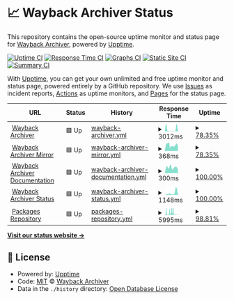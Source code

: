 # 📈 Wayback Archiver Status

This repository contains the open-source uptime monitor and status page for [Wayback Archiver](https://wabarc.eu.org), powered by [Upptime](https://github.com/upptime/upptime).

[![Uptime CI](https://github.com/wabarc/status/workflows/Uptime%20CI/badge.svg)](https://github.com/wabarc/status/actions?query=workflow%3A%22Uptime+CI%22)
[![Response Time CI](https://github.com/wabarc/status/workflows/Response%20Time%20CI/badge.svg)](https://github.com/wabarc/status/actions?query=workflow%3A%22Response+Time+CI%22)
[![Graphs CI](https://github.com/wabarc/status/workflows/Graphs%20CI/badge.svg)](https://github.com/wabarc/status/actions?query=workflow%3A%22Graphs+CI%22)
[![Static Site CI](https://github.com/wabarc/status/workflows/Static%20Site%20CI/badge.svg)](https://github.com/wabarc/status/actions?query=workflow%3A%22Static+Site+CI%22)
[![Summary CI](https://github.com/wabarc/status/workflows/Summary%20CI/badge.svg)](https://github.com/wabarc/status/actions?query=workflow%3A%22Summary+CI%22)

With [Upptime](https://upptime.js.org), you can get your own unlimited and free uptime monitor and status page, powered entirely by a GitHub repository. We use [Issues](https://github.com/wabarc/status/issues) as incident reports, [Actions](https://github.com/wabarc/status/actions) as uptime monitors, and [Pages](https://demo.upptime.js.org) for the status page.

<!--start: status pages-->
<!-- This summary is generated by Upptime (https://github.com/upptime/upptime) -->
<!-- Do not edit this manually, your changes will be overwritten -->
<!-- prettier-ignore -->
| URL | Status | History | Response Time | Uptime |
| --- | ------ | ------- | ------------- | ------ |
| <img alt="" src="https://icons.duckduckgo.com/ip3/wabarc.eu.org.ico" height="13"> [Wayback Archiver](https://wabarc.eu.org) | 🟩 Up | [wayback-archiver.yml](https://github.com/wabarc/status/commits/HEAD/history/wayback-archiver.yml) | <details><summary><img alt="Response time graph" src="./graphs/wayback-archiver/response-time-week.png" height="20"> 3012ms</summary><br><a href="https://wabarcstatus.eu.org/history/wayback-archiver"><img alt="Response time 928" src="https://img.shields.io/endpoint?url=https%3A%2F%2Fraw.githubusercontent.com%2Fwabarc%2Fstatus%2FHEAD%2Fapi%2Fwayback-archiver%2Fresponse-time.json"></a><br><a href="https://wabarcstatus.eu.org/history/wayback-archiver"><img alt="24-hour response time 279" src="https://img.shields.io/endpoint?url=https%3A%2F%2Fraw.githubusercontent.com%2Fwabarc%2Fstatus%2FHEAD%2Fapi%2Fwayback-archiver%2Fresponse-time-day.json"></a><br><a href="https://wabarcstatus.eu.org/history/wayback-archiver"><img alt="7-day response time 3012" src="https://img.shields.io/endpoint?url=https%3A%2F%2Fraw.githubusercontent.com%2Fwabarc%2Fstatus%2FHEAD%2Fapi%2Fwayback-archiver%2Fresponse-time-week.json"></a><br><a href="https://wabarcstatus.eu.org/history/wayback-archiver"><img alt="30-day response time 1968" src="https://img.shields.io/endpoint?url=https%3A%2F%2Fraw.githubusercontent.com%2Fwabarc%2Fstatus%2FHEAD%2Fapi%2Fwayback-archiver%2Fresponse-time-month.json"></a><br><a href="https://wabarcstatus.eu.org/history/wayback-archiver"><img alt="1-year response time 1011" src="https://img.shields.io/endpoint?url=https%3A%2F%2Fraw.githubusercontent.com%2Fwabarc%2Fstatus%2FHEAD%2Fapi%2Fwayback-archiver%2Fresponse-time-year.json"></a></details> | <details><summary><a href="https://wabarcstatus.eu.org/history/wayback-archiver">78.35%</a></summary><a href="https://wabarcstatus.eu.org/history/wayback-archiver"><img alt="All-time uptime 89.83%" src="https://img.shields.io/endpoint?url=https%3A%2F%2Fraw.githubusercontent.com%2Fwabarc%2Fstatus%2FHEAD%2Fapi%2Fwayback-archiver%2Fuptime.json"></a><br><a href="https://wabarcstatus.eu.org/history/wayback-archiver"><img alt="24-hour uptime 100.00%" src="https://img.shields.io/endpoint?url=https%3A%2F%2Fraw.githubusercontent.com%2Fwabarc%2Fstatus%2FHEAD%2Fapi%2Fwayback-archiver%2Fuptime-day.json"></a><br><a href="https://wabarcstatus.eu.org/history/wayback-archiver"><img alt="7-day uptime 78.35%" src="https://img.shields.io/endpoint?url=https%3A%2F%2Fraw.githubusercontent.com%2Fwabarc%2Fstatus%2FHEAD%2Fapi%2Fwayback-archiver%2Fuptime-week.json"></a><br><a href="https://wabarcstatus.eu.org/history/wayback-archiver"><img alt="30-day uptime 81.97%" src="https://img.shields.io/endpoint?url=https%3A%2F%2Fraw.githubusercontent.com%2Fwabarc%2Fstatus%2FHEAD%2Fapi%2Fwayback-archiver%2Fuptime-month.json"></a><br><a href="https://wabarcstatus.eu.org/history/wayback-archiver"><img alt="1-year uptime 92.72%" src="https://img.shields.io/endpoint?url=https%3A%2F%2Fraw.githubusercontent.com%2Fwabarc%2Fstatus%2FHEAD%2Fapi%2Fwayback-archiver%2Fuptime-year.json"></a></details>
| <img alt="" src="https://icons.duckduckgo.com/ip3/initium.eu.org.ico" height="13"> [Wayback Archiver Mirror](https://initium.eu.org) | 🟩 Up | [wayback-archiver-mirror.yml](https://github.com/wabarc/status/commits/HEAD/history/wayback-archiver-mirror.yml) | <details><summary><img alt="Response time graph" src="./graphs/wayback-archiver-mirror/response-time-week.png" height="20"> 368ms</summary><br><a href="https://wabarcstatus.eu.org/history/wayback-archiver-mirror"><img alt="Response time 599" src="https://img.shields.io/endpoint?url=https%3A%2F%2Fraw.githubusercontent.com%2Fwabarc%2Fstatus%2FHEAD%2Fapi%2Fwayback-archiver-mirror%2Fresponse-time.json"></a><br><a href="https://wabarcstatus.eu.org/history/wayback-archiver-mirror"><img alt="24-hour response time 368" src="https://img.shields.io/endpoint?url=https%3A%2F%2Fraw.githubusercontent.com%2Fwabarc%2Fstatus%2FHEAD%2Fapi%2Fwayback-archiver-mirror%2Fresponse-time-day.json"></a><br><a href="https://wabarcstatus.eu.org/history/wayback-archiver-mirror"><img alt="7-day response time 368" src="https://img.shields.io/endpoint?url=https%3A%2F%2Fraw.githubusercontent.com%2Fwabarc%2Fstatus%2FHEAD%2Fapi%2Fwayback-archiver-mirror%2Fresponse-time-week.json"></a><br><a href="https://wabarcstatus.eu.org/history/wayback-archiver-mirror"><img alt="30-day response time 535" src="https://img.shields.io/endpoint?url=https%3A%2F%2Fraw.githubusercontent.com%2Fwabarc%2Fstatus%2FHEAD%2Fapi%2Fwayback-archiver-mirror%2Fresponse-time-month.json"></a><br><a href="https://wabarcstatus.eu.org/history/wayback-archiver-mirror"><img alt="1-year response time 599" src="https://img.shields.io/endpoint?url=https%3A%2F%2Fraw.githubusercontent.com%2Fwabarc%2Fstatus%2FHEAD%2Fapi%2Fwayback-archiver-mirror%2Fresponse-time-year.json"></a></details> | <details><summary><a href="https://wabarcstatus.eu.org/history/wayback-archiver-mirror">78.35%</a></summary><a href="https://wabarcstatus.eu.org/history/wayback-archiver-mirror"><img alt="All-time uptime 79.11%" src="https://img.shields.io/endpoint?url=https%3A%2F%2Fraw.githubusercontent.com%2Fwabarc%2Fstatus%2FHEAD%2Fapi%2Fwayback-archiver-mirror%2Fuptime.json"></a><br><a href="https://wabarcstatus.eu.org/history/wayback-archiver-mirror"><img alt="24-hour uptime 100.00%" src="https://img.shields.io/endpoint?url=https%3A%2F%2Fraw.githubusercontent.com%2Fwabarc%2Fstatus%2FHEAD%2Fapi%2Fwayback-archiver-mirror%2Fuptime-day.json"></a><br><a href="https://wabarcstatus.eu.org/history/wayback-archiver-mirror"><img alt="7-day uptime 78.35%" src="https://img.shields.io/endpoint?url=https%3A%2F%2Fraw.githubusercontent.com%2Fwabarc%2Fstatus%2FHEAD%2Fapi%2Fwayback-archiver-mirror%2Fuptime-week.json"></a><br><a href="https://wabarcstatus.eu.org/history/wayback-archiver-mirror"><img alt="30-day uptime 82.07%" src="https://img.shields.io/endpoint?url=https%3A%2F%2Fraw.githubusercontent.com%2Fwabarc%2Fstatus%2FHEAD%2Fapi%2Fwayback-archiver-mirror%2Fuptime-month.json"></a><br><a href="https://wabarcstatus.eu.org/history/wayback-archiver-mirror"><img alt="1-year uptime 79.11%" src="https://img.shields.io/endpoint?url=https%3A%2F%2Fraw.githubusercontent.com%2Fwabarc%2Fstatus%2FHEAD%2Fapi%2Fwayback-archiver-mirror%2Fuptime-year.json"></a></details>
| <img alt="" src="https://icons.duckduckgo.com/ip3/docs.wabarc.eu.org.ico" height="13"> [Wayback Archiver Documentation](https://docs.wabarc.eu.org) | 🟩 Up | [wayback-archiver-documentation.yml](https://github.com/wabarc/status/commits/HEAD/history/wayback-archiver-documentation.yml) | <details><summary><img alt="Response time graph" src="./graphs/wayback-archiver-documentation/response-time-week.png" height="20"> 300ms</summary><br><a href="https://wabarcstatus.eu.org/history/wayback-archiver-documentation"><img alt="Response time 645" src="https://img.shields.io/endpoint?url=https%3A%2F%2Fraw.githubusercontent.com%2Fwabarc%2Fstatus%2FHEAD%2Fapi%2Fwayback-archiver-documentation%2Fresponse-time.json"></a><br><a href="https://wabarcstatus.eu.org/history/wayback-archiver-documentation"><img alt="24-hour response time 284" src="https://img.shields.io/endpoint?url=https%3A%2F%2Fraw.githubusercontent.com%2Fwabarc%2Fstatus%2FHEAD%2Fapi%2Fwayback-archiver-documentation%2Fresponse-time-day.json"></a><br><a href="https://wabarcstatus.eu.org/history/wayback-archiver-documentation"><img alt="7-day response time 300" src="https://img.shields.io/endpoint?url=https%3A%2F%2Fraw.githubusercontent.com%2Fwabarc%2Fstatus%2FHEAD%2Fapi%2Fwayback-archiver-documentation%2Fresponse-time-week.json"></a><br><a href="https://wabarcstatus.eu.org/history/wayback-archiver-documentation"><img alt="30-day response time 308" src="https://img.shields.io/endpoint?url=https%3A%2F%2Fraw.githubusercontent.com%2Fwabarc%2Fstatus%2FHEAD%2Fapi%2Fwayback-archiver-documentation%2Fresponse-time-month.json"></a><br><a href="https://wabarcstatus.eu.org/history/wayback-archiver-documentation"><img alt="1-year response time 659" src="https://img.shields.io/endpoint?url=https%3A%2F%2Fraw.githubusercontent.com%2Fwabarc%2Fstatus%2FHEAD%2Fapi%2Fwayback-archiver-documentation%2Fresponse-time-year.json"></a></details> | <details><summary><a href="https://wabarcstatus.eu.org/history/wayback-archiver-documentation">100.00%</a></summary><a href="https://wabarcstatus.eu.org/history/wayback-archiver-documentation"><img alt="All-time uptime 99.51%" src="https://img.shields.io/endpoint?url=https%3A%2F%2Fraw.githubusercontent.com%2Fwabarc%2Fstatus%2FHEAD%2Fapi%2Fwayback-archiver-documentation%2Fuptime.json"></a><br><a href="https://wabarcstatus.eu.org/history/wayback-archiver-documentation"><img alt="24-hour uptime 100.00%" src="https://img.shields.io/endpoint?url=https%3A%2F%2Fraw.githubusercontent.com%2Fwabarc%2Fstatus%2FHEAD%2Fapi%2Fwayback-archiver-documentation%2Fuptime-day.json"></a><br><a href="https://wabarcstatus.eu.org/history/wayback-archiver-documentation"><img alt="7-day uptime 100.00%" src="https://img.shields.io/endpoint?url=https%3A%2F%2Fraw.githubusercontent.com%2Fwabarc%2Fstatus%2FHEAD%2Fapi%2Fwayback-archiver-documentation%2Fuptime-week.json"></a><br><a href="https://wabarcstatus.eu.org/history/wayback-archiver-documentation"><img alt="30-day uptime 100.00%" src="https://img.shields.io/endpoint?url=https%3A%2F%2Fraw.githubusercontent.com%2Fwabarc%2Fstatus%2FHEAD%2Fapi%2Fwayback-archiver-documentation%2Fuptime-month.json"></a><br><a href="https://wabarcstatus.eu.org/history/wayback-archiver-documentation"><img alt="1-year uptime 99.70%" src="https://img.shields.io/endpoint?url=https%3A%2F%2Fraw.githubusercontent.com%2Fwabarc%2Fstatus%2FHEAD%2Fapi%2Fwayback-archiver-documentation%2Fuptime-year.json"></a></details>
| <img alt="" src="https://icons.duckduckgo.com/ip3/wabarcstatus.eu.org.ico" height="13"> [Wayback Archiver Status](https://wabarcstatus.eu.org) | 🟩 Up | [wayback-archiver-status.yml](https://github.com/wabarc/status/commits/HEAD/history/wayback-archiver-status.yml) | <details><summary><img alt="Response time graph" src="./graphs/wayback-archiver-status/response-time-week.png" height="20"> 1148ms</summary><br><a href="https://wabarcstatus.eu.org/history/wayback-archiver-status"><img alt="Response time 341" src="https://img.shields.io/endpoint?url=https%3A%2F%2Fraw.githubusercontent.com%2Fwabarc%2Fstatus%2FHEAD%2Fapi%2Fwayback-archiver-status%2Fresponse-time.json"></a><br><a href="https://wabarcstatus.eu.org/history/wayback-archiver-status"><img alt="24-hour response time 343" src="https://img.shields.io/endpoint?url=https%3A%2F%2Fraw.githubusercontent.com%2Fwabarc%2Fstatus%2FHEAD%2Fapi%2Fwayback-archiver-status%2Fresponse-time-day.json"></a><br><a href="https://wabarcstatus.eu.org/history/wayback-archiver-status"><img alt="7-day response time 1148" src="https://img.shields.io/endpoint?url=https%3A%2F%2Fraw.githubusercontent.com%2Fwabarc%2Fstatus%2FHEAD%2Fapi%2Fwayback-archiver-status%2Fresponse-time-week.json"></a><br><a href="https://wabarcstatus.eu.org/history/wayback-archiver-status"><img alt="30-day response time 522" src="https://img.shields.io/endpoint?url=https%3A%2F%2Fraw.githubusercontent.com%2Fwabarc%2Fstatus%2FHEAD%2Fapi%2Fwayback-archiver-status%2Fresponse-time-month.json"></a><br><a href="https://wabarcstatus.eu.org/history/wayback-archiver-status"><img alt="1-year response time 373" src="https://img.shields.io/endpoint?url=https%3A%2F%2Fraw.githubusercontent.com%2Fwabarc%2Fstatus%2FHEAD%2Fapi%2Fwayback-archiver-status%2Fresponse-time-year.json"></a></details> | <details><summary><a href="https://wabarcstatus.eu.org/history/wayback-archiver-status">100.00%</a></summary><a href="https://wabarcstatus.eu.org/history/wayback-archiver-status"><img alt="All-time uptime 99.62%" src="https://img.shields.io/endpoint?url=https%3A%2F%2Fraw.githubusercontent.com%2Fwabarc%2Fstatus%2FHEAD%2Fapi%2Fwayback-archiver-status%2Fuptime.json"></a><br><a href="https://wabarcstatus.eu.org/history/wayback-archiver-status"><img alt="24-hour uptime 100.00%" src="https://img.shields.io/endpoint?url=https%3A%2F%2Fraw.githubusercontent.com%2Fwabarc%2Fstatus%2FHEAD%2Fapi%2Fwayback-archiver-status%2Fuptime-day.json"></a><br><a href="https://wabarcstatus.eu.org/history/wayback-archiver-status"><img alt="7-day uptime 100.00%" src="https://img.shields.io/endpoint?url=https%3A%2F%2Fraw.githubusercontent.com%2Fwabarc%2Fstatus%2FHEAD%2Fapi%2Fwayback-archiver-status%2Fuptime-week.json"></a><br><a href="https://wabarcstatus.eu.org/history/wayback-archiver-status"><img alt="30-day uptime 100.00%" src="https://img.shields.io/endpoint?url=https%3A%2F%2Fraw.githubusercontent.com%2Fwabarc%2Fstatus%2FHEAD%2Fapi%2Fwayback-archiver-status%2Fuptime-month.json"></a><br><a href="https://wabarcstatus.eu.org/history/wayback-archiver-status"><img alt="1-year uptime 100.00%" src="https://img.shields.io/endpoint?url=https%3A%2F%2Fraw.githubusercontent.com%2Fwabarc%2Fstatus%2FHEAD%2Fapi%2Fwayback-archiver-status%2Fuptime-year.json"></a></details>
| <img alt="" src="https://icons.duckduckgo.com/ip3/repo.wabarc.eu.org.ico" height="13"> [Packages Repository](https://repo.wabarc.eu.org/) | 🟩 Up | [packages-repository.yml](https://github.com/wabarc/status/commits/HEAD/history/packages-repository.yml) | <details><summary><img alt="Response time graph" src="./graphs/packages-repository/response-time-week.png" height="20"> 5995ms</summary><br><a href="https://wabarcstatus.eu.org/history/packages-repository"><img alt="Response time 1993" src="https://img.shields.io/endpoint?url=https%3A%2F%2Fraw.githubusercontent.com%2Fwabarc%2Fstatus%2FHEAD%2Fapi%2Fpackages-repository%2Fresponse-time.json"></a><br><a href="https://wabarcstatus.eu.org/history/packages-repository"><img alt="24-hour response time 10611" src="https://img.shields.io/endpoint?url=https%3A%2F%2Fraw.githubusercontent.com%2Fwabarc%2Fstatus%2FHEAD%2Fapi%2Fpackages-repository%2Fresponse-time-day.json"></a><br><a href="https://wabarcstatus.eu.org/history/packages-repository"><img alt="7-day response time 5995" src="https://img.shields.io/endpoint?url=https%3A%2F%2Fraw.githubusercontent.com%2Fwabarc%2Fstatus%2FHEAD%2Fapi%2Fpackages-repository%2Fresponse-time-week.json"></a><br><a href="https://wabarcstatus.eu.org/history/packages-repository"><img alt="30-day response time 4262" src="https://img.shields.io/endpoint?url=https%3A%2F%2Fraw.githubusercontent.com%2Fwabarc%2Fstatus%2FHEAD%2Fapi%2Fpackages-repository%2Fresponse-time-month.json"></a><br><a href="https://wabarcstatus.eu.org/history/packages-repository"><img alt="1-year response time 2031" src="https://img.shields.io/endpoint?url=https%3A%2F%2Fraw.githubusercontent.com%2Fwabarc%2Fstatus%2FHEAD%2Fapi%2Fpackages-repository%2Fresponse-time-year.json"></a></details> | <details><summary><a href="https://wabarcstatus.eu.org/history/packages-repository">98.81%</a></summary><a href="https://wabarcstatus.eu.org/history/packages-repository"><img alt="All-time uptime 99.78%" src="https://img.shields.io/endpoint?url=https%3A%2F%2Fraw.githubusercontent.com%2Fwabarc%2Fstatus%2FHEAD%2Fapi%2Fpackages-repository%2Fuptime.json"></a><br><a href="https://wabarcstatus.eu.org/history/packages-repository"><img alt="24-hour uptime 96.89%" src="https://img.shields.io/endpoint?url=https%3A%2F%2Fraw.githubusercontent.com%2Fwabarc%2Fstatus%2FHEAD%2Fapi%2Fpackages-repository%2Fuptime-day.json"></a><br><a href="https://wabarcstatus.eu.org/history/packages-repository"><img alt="7-day uptime 98.81%" src="https://img.shields.io/endpoint?url=https%3A%2F%2Fraw.githubusercontent.com%2Fwabarc%2Fstatus%2FHEAD%2Fapi%2Fpackages-repository%2Fuptime-week.json"></a><br><a href="https://wabarcstatus.eu.org/history/packages-repository"><img alt="30-day uptime 98.23%" src="https://img.shields.io/endpoint?url=https%3A%2F%2Fraw.githubusercontent.com%2Fwabarc%2Fstatus%2FHEAD%2Fapi%2Fpackages-repository%2Fuptime-month.json"></a><br><a href="https://wabarcstatus.eu.org/history/packages-repository"><img alt="1-year uptime 99.50%" src="https://img.shields.io/endpoint?url=https%3A%2F%2Fraw.githubusercontent.com%2Fwabarc%2Fstatus%2FHEAD%2Fapi%2Fpackages-repository%2Fuptime-year.json"></a></details>

<!--end: status pages-->

[**Visit our status website →**](https://wabarcstatus.eu.org/)

## 📄 License

- Powered by: [Upptime](https://github.com/upptime/upptime)
- Code: [MIT](./LICENSE) © [Wayback Archiver](https://wabarc.eu.org)
- Data in the `./history` directory: [Open Database License](https://opendatacommons.org/licenses/odbl/1-0/)
